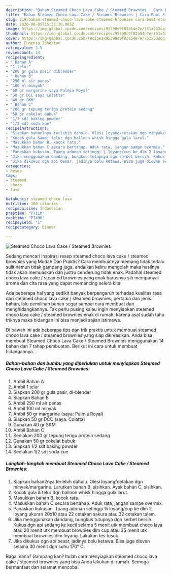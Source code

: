 ```yaml
---
description: "Bahan Steamed Choco Lava Cake / Steamed Brownies | Cara Buat Steamed Choco Lava Cake / Steamed Brownies Yang Enak Dan Lezat"
title: "Bahan Steamed Choco Lava Cake / Steamed Brownies | Cara Buat Steamed Choco Lava Cake / Steamed Brownies Yang Enak Dan Lezat"
slug: 219-bahan-steamed-choco-lava-cake-steamed-brownies-cara-buat-steamed-choco-lava-cake-steamed-brownies-yang-enak-dan-lezat
date: 2020-08-05T15:32:38.085Z
image: https://img-global.cpcdn.com/recipes/95398c9f03a54e7e/751x532cq70/steamed-choco-lava-cake-steamed-brownies-foto-resep-utama.jpg
thumbnail: https://img-global.cpcdn.com/recipes/95398c9f03a54e7e/751x532cq70/steamed-choco-lava-cake-steamed-brownies-foto-resep-utama.jpg
cover: https://img-global.cpcdn.com/recipes/95398c9f03a54e7e/751x532cq70/steamed-choco-lava-cake-steamed-brownies-foto-resep-utama.jpg
author: Eugenia Johnston
ratingvalue: 3.5
reviewcount: 14
recipeingredient:
- " Bahan A"
- "1 telur"
- "200 gr gula pasir diblender"
- " Bahan B"
- "290 ml air panas"
- "100 ml minyak"
- "50 gr margarine saya Palmia Royal"
- "50 gr DCC saya Colatta"
- "40 gr SKM"
- " Bahan C"
- "200 gr tepung terigu protein sedang"
- "50 gr cokelat bubuk"
- "1/2 sdt baking powder"
- "1/2 sdt soda kue"
recipeinstructions:
- "Siapkan bahan2nya terlebih dahulu. Olesi loyang/cetakan dgn minyak/margarine. Larutkan bahan B, sisihkan. Ayak bahan C, sisihkan."
- "Kocok gula &amp; telur dgn balloon whisk hingga gula larut."
- "Masukkan bahan B, kocok rata."
- "Masukkan bahan C secara bertahap. Aduk rata, jangan sampe overmix."
- "Panaskan kukusan. Tuang adonan setinggi ¾ loyang/cup ke dlm 2 loyang ukuran 20x10 atau 22 cetakan sakura atau 32 cetakan talam."
- "Jika menggunakan dandang, bungkus tutupnya dgn serbet bersih. Kukus dgn api sedang ke kecil selama 5 menit utk membuat choco lava atau 20 menit utk membuat brownies dlm cup atau 35 menit utk membuat brownies dlm loyang. Lakukan tes tusuk."
- "Jika dikukus dgn api besar, jadinya bolu ketawa. Bisa juga dioven selama 30 menit dgn suhu 170° C."
categories:
- Resep
tags:
- steamed
- choco
- lava

katakunci: steamed choco lava 
nutrition: 160 calories
recipecuisine: Indonesian
preptime: "PT11M"
cooktime: "PT49M"
recipeyield: "1"
recipecategory: Dinner

---
```



![Steamed Choco Lava Cake / Steamed Brownies](https://img-global.cpcdn.com/recipes/95398c9f03a54e7e/751x532cq70/steamed-choco-lava-cake-steamed-brownies-foto-resep-utama.jpg)

Sedang mencari inspirasi resep steamed choco lava cake / steamed brownies yang Mudah Dan Praktis? Cara membuatnya memang tidak terlalu sulit namun tidak gampang juga. andaikan keliru mengolah maka hasilnya tidak akan memuaskan dan justru cenderung tidak enak. Padahal steamed choco lava cake / steamed brownies yang enak harusnya sih mempunyai aroma dan cita rasa yang dapat memancing selera kita.



Ada beberapa hal yang sedikit banyak berpengaruh terhadap kualitas rasa dari steamed choco lava cake / steamed brownies, pertama dari jenis bahan, lalu pemilihan bahan segar sampai cara membuat dan menghidangkannya. Tak perlu pusing kalau ingin menyiapkan steamed choco lava cake / steamed brownies enak di rumah, karena asal sudah tahu triknya maka hidangan ini bisa menjadi sajian istimewa.


Di bawah ini ada beberapa tips dan trik praktis untuk membuat steamed choco lava cake / steamed brownies yang siap dikreasikan. Anda bisa membuat Steamed Choco Lava Cake / Steamed Brownies menggunakan 14 bahan dan 7 tahap pembuatan. Berikut ini cara untuk membuat hidangannya.

<!--inarticleads1-->

##### Bahan-bahan dan bumbu yang diperlukan untuk menyiapkan Steamed Choco Lava Cake / Steamed Brownies:

1. Ambil  Bahan A
1. Ambil 1 telur
1. Siapkan 200 gr gula pasir, di-blender
1. Siapkan  Bahan B
1. Ambil 290 ml air panas
1. Ambil 100 ml minyak
1. Ambil 50 gr margarine (saya: Palmia Royal)
1. Siapkan 50 gr DCC (saya: Colatta)
1. Gunakan 40 gr SKM
1. Ambil  Bahan C
1. Sediakan 200 gr tepung terigu protein sedang
1. Gunakan 50 gr cokelat bubuk
1. Siapkan 1/2 sdt baking powder
1. Sediakan 1/2 sdt soda kue




<!--inarticleads2-->

##### Langkah-langkah membuat Steamed Choco Lava Cake / Steamed Brownies:

1. Siapkan bahan2nya terlebih dahulu. Olesi loyang/cetakan dgn minyak/margarine. Larutkan bahan B, sisihkan. Ayak bahan C, sisihkan.
1. Kocok gula &amp; telur dgn balloon whisk hingga gula larut.
1. Masukkan bahan B, kocok rata.
1. Masukkan bahan C secara bertahap. Aduk rata, jangan sampe overmix.
1. Panaskan kukusan. Tuang adonan setinggi ¾ loyang/cup ke dlm 2 loyang ukuran 20x10 atau 22 cetakan sakura atau 32 cetakan talam.
1. Jika menggunakan dandang, bungkus tutupnya dgn serbet bersih. Kukus dgn api sedang ke kecil selama 5 menit utk membuat choco lava atau 20 menit utk membuat brownies dlm cup atau 35 menit utk membuat brownies dlm loyang. Lakukan tes tusuk.
1. Jika dikukus dgn api besar, jadinya bolu ketawa. Bisa juga dioven selama 30 menit dgn suhu 170° C.




Bagaimana? Gampang kan? Itulah cara menyiapkan steamed choco lava cake / steamed brownies yang bisa Anda lakukan di rumah. Semoga bermanfaat dan selamat mencoba!
